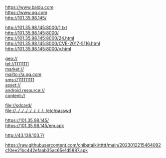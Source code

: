 https://www.baidu.com  
https://www.qq.com   
http://101.35.98.145/  

http://101.35.98.145:8000/1.txt  
http://101.35.98.145:8000/   
http://101.35.98.145:8000/24.html  
http://101.35.98.145:8000/CVE-2017-5116.html  
http://101.35.98.145:8000/v.html  

<a href="url">geo:// </a>  
<a href="url">tel://11111111 </a>  
<a href="url">market:// </a>  
<a href="url">mailto://a.qq.com</a>  
<a href="url">sms://111111111 </a>  
<a href="url">asset:// </a>  
<a href="url">android.resource://  </a>  
<a href="url">content://  </a>  







<a href="url">file://sdcard/ </a>  
<a href="url">file://../../../../../../../../etc/passwd </a>  

https://101.35.98.145/  
https://101.35.98.145/em.apk  

http://43.138.103.7/  


https://raw.githubusercontent.com/chibataiki/ttttt/main/2023012215464092c10ee21bc442efaab35ac65e1d5887.apk
